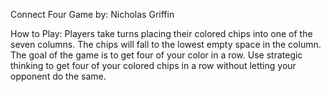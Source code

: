 Connect Four Game
by: Nicholas Griffin

How to Play:
Players take turns placing their colored chips into one of the seven columns. 
The chips will fall to the lowest empty space in the column. The goal of the
game is to get four of your color in a row. Use strategic thinking to get four
of your colored chips in a row without letting your opponent do the same. 
